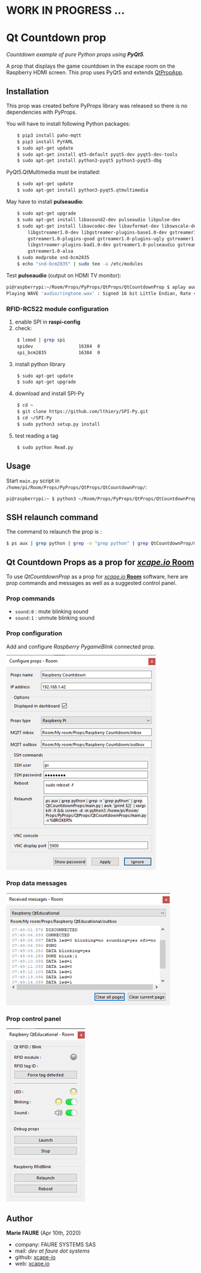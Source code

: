 ﻿# WORK IN PROGRESS ...

# Qt Countdown prop
*Countdown example of pure Python props using **PyQt5**.*

A prop that displays the game countdown in the escape room on the Raspberry HDMI screen. This prop uses PyQt5 and extends <a href="https://github.com/xcape-io/PyProps/blob/master/core/QtPropApp.py" target="_blank">QtPropApp</a>.

## Installation
This prop was created before PyProps library was released so there is no dependencies with PyProps.

You will have to install following Python packages:
```bash
    $ pip3 install paho-mqtt
    $ pip3 install PyYAML
    $ sudo apt-get update
    $ sudo apt-get install qt5-default pyqt5-dev pyqt5-dev-tools
    $ sudo apt-get install python3-pyqt5 python3-pyqt5-dbg
```

PyQt5.QtMultimedia must be installed:

```bash
    $ sudo apt-get update
    $ sudo apt-get install python3-pyqt5.qtmultimedia
```

May have to install **pulseaudio**:

```bash
    $ sudo apt-get upgrade
    $ sudo apt-get install libasound2-dev pulseaudio libpulse-dev
    $ sudo apt-get install libavcodec-dev libavformat-dev libswscale-dev \
        libgstreamer1.0-dev libgstreamer-plugins-base1.0-dev gstreamer1.0-plugins-base \
        gstreamer1.0-plugins-good gstreamer1.0-plugins-ugly gstreamer1.0-plugins-bad \
        libgstreamer-plugins-bad1.0-dev gstreamer1.0-pulseaudio gstreamer1.0-tools \
        gstreamer1.0-alsa
    $ sudo modprobe snd-bcm2835
    $ echo "snd-bcm2835" | sudo tee -a /etc/modules
```

Test  **pulseaudio** (output on HDMI TV monitor):

```bash
pi@raspberrypi:~/Room/Props/PyProps/QtProps/QtCountdownProp $ aplay audio/ringtone.wav 
Playing WAVE 'audio/ringtone.wav' : Signed 16 bit Little Endian, Rate 44100 Hz, Stereo
```

### RFID-RC522 module configuration
1) enable SPI in **raspi-config**
2) check:
```bash
    $ lsmod | grep spi
    spidev                 16384  0
    spi_bcm2835            16384  0
```
3) install python library
```bash
    $ sudo apt-get update
    $ sudo apt-get upgrade
```
4) download and install SPI-Py
```bash
    $ cd ~
    $ git clone https://github.com/lthiery/SPI-Py.git
    $ cd ~/SPI-Py
    $ sudo python3 setup.py install
```
5) test reading a tag
```bash
    $ sudo python Read.py
```


## Usage
Start `main.py` script in `/home/pi/Room/Props/PyProps/QtProps/QtCountdownProp/`:

```bash
pi@raspberrypi:~ $ python3 ~/Room/Props/PyProps/QtProps/QtCountdownProp/main.py -s 192.168.1.42 -d


```


## SSH relaunch command
The command to relaunch the prop is :

```bash
$ ps aux | grep python | grep -v "grep python" | grep QtCountdownProp/main.py | awk '{print $2}' | xargs kill -9 && screen -d -m python3 /home/pi/Room/Props/PyProps/QtProps/QtCountdownProp/main.py -s %BROKER%
```

## Qt Countdown Props as a prop for <a href="https://xcape.io/" target="_blank">*xcape.io* **Room**</a>
To use *QtCountdownProp* as a prop for <a href="https://xcape.io/" target="_blank">*xcape.io* **Room**</a> software, here are prop commands and messages as well as a suggested control panel.

### Prop commands
* `sound:0` : mute blinking sound
* `sound:1` : unmute blinking sound

### Prop configuration
Add and configure *Raspberry PygameBlink* connected prop.

![Prop configuration](props/props-configuration.png)

### Prop data messages

![Outbox messages](props/outbox-messages.png)

### Prop control panel

![Room control panel](props/room-control-panel.png)


## Author

**Marie FAURE** (Apr 10th, 2020)
* company: FAURE SYSTEMS SAS
* mail: *dev at faure dot systems*
* github: <a href="https://github.com/xcape-io?tab=repositories" target="_blank">xcape-io</a>
* web: <a href="https://xcape.io/" target="_blank">xcape.io</a>